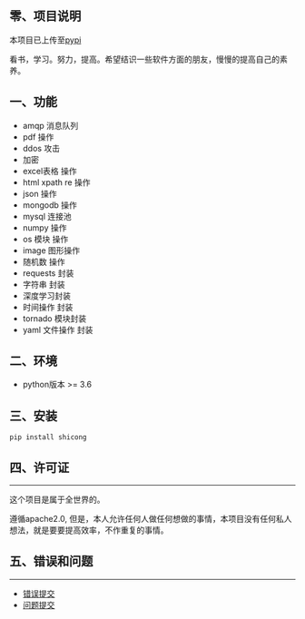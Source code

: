 ## 零、项目说明
本项目已上传至[pypi]

看书，学习。努力，提高。希望结识一些软件方面的朋友，慢慢的提高自己的素养。

## 一、功能
- amqp 消息队列
- pdf 操作
- ddos 攻击
- 加密
- excel表格 操作
- html xpath re 操作
- json 操作
- mongodb 操作
- mysql 连接池
- numpy 操作
- os 模块 操作
- image 图形操作
- 随机数 操作
- requests 封装
- 字符串 封装
- 深度学习封装
- 时间操作 封装
- tornado 模块封装
- yaml 文件操作 封装

## 二、环境
- python版本 >= 3.6

## 三、安装

    pip install shicong


## 四、许可证
-------
这个项目是属于全世界的。

遵循apache2.0, 但是，本人允许任何人做任何想做的事情，本项目没有任何私人想法，就是要要提高效率，不作重复的事情。

## 五、错误和问题
----------------

* [错误提交]
* [问题提交]

[pypi]: https://pypi.python.org/pypi/shicong
[问题提交]: https://github.com/shi-cong/shicong/issues?state=open
[错误提交]: https://github.com/shi-cong/shicong/wiki/Troubleshooting